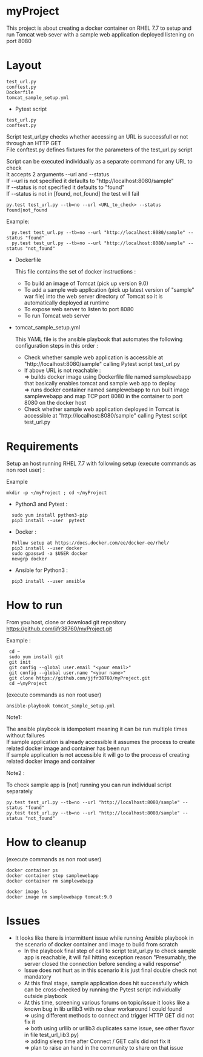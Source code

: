 # myProject

This project is about creating a docker container on RHEL 7.7 to setup and run Tomcat web sever with a sample web application deployed listening on port 8080

Layout
======

	test_url.py
	conftest.py
	Dockerfile
	tomcat_sample_setup.yml
	
- Pytest script
```
test_url.py
conftest.py
```

  Script test_url.py checks whether accessing an URL is successfull or not through an HTTP GET  
  File conftest.py defines fixtures for the parameters of the test_url.py script

  Script can be executed individually as a separate command for any URL to check  
    It accepts 2 arguments --url and --status  
    If --url is not specified it defaults to "http://localhost:8080/sample"  
    If --status is not specified it defaults to "found"  
    If --status is not in [found, not_found] the test will fail  

  
	py.test test_url.py --tb=no --url <URL_to_check> --status found|not_found

  Example:  
  ```
    py.test test_url.py --tb=no --url "http://localhost:8080/sample" --status "found"  
    py.test test_url.py --tb=no --url "http://localhost:8080/sample" --status "not_found"
```

- Dockerfile

  This file contains the set of docker instructions :  
    * To build an image of Tomcat (pick up version 9.0)  
    * To add a sample web application (pick up latest version of "sample" war file) into the web server directory of Tomcat so it is automatically deployed at runtime  
    * To expose web server to listen to port 8080  
    * To run Tomcat web server  


- tomcat_sample_setup.yml

  This YAML file is the ansible playbook that automates the following configuration steps in this order :  

  * Check whether sample web application is accessible at "http://localhost:8080/sample" calling Pytest script test_url.py  
  * If above URL is not reachable :  
        => builds docker image using Dockerfile file named samplewebapp that basically enables tomcat and sample web app to deploy  
        => runs docker container named samplewebapp to run built image samplewebapp and map TCP port 8080 in the container to port 8080 on the docker host  
  * Check whether sample web application deployed in Tomcat is accessible at "http://localhost:8080/sample" calling Pytest script test_url.py


Requirements
============

Setup an host running RHEL 7.7 with following setup (execute commands as non root user) :
  
  Example 
  ```
  mkdir -p ~/myProject ; cd ~/myProject
  ```
  
  * Python3 and Pytest :
```    
  sudo yum install python3-pip
  pip3 install --user  pytest
``` 
  * Docker :  
```
  Follow setup at https://docs.docker.com/ee/docker-ee/rhel/
  pip3 install --user docker
  sudo gpasswd -a $USER docker
  newgrp docker
```
  * Ansible for Python3 :
```
  pip3 install --user ansible
```


How to run 
==========

From you host, clone or download git repository https://github.com/jjfr38760/myProject.git

Example :
```
 cd ~
 sudo yum install git
 git init
 git config --global user.email "<your email>"
 git config --global user.name "<your name>"
 git clone https://github.com/jjfr38760/myProject.git
 cd ~\myProject
```


(execute commands as non root user)
```
ansible-playbook tomcat_sample_setup.yml
```

Note1:

  The ansible playbook is idempotent meaning it can be run multiple times without failures  
  If sample application is already accessible it assumes the process to create related docker image and container has been run  
  If sample application is not accessible it will go to the process of creating related docker image and container 


Note2 : 

  To check sample app is [not] running you can run individual script separately 

    py.test test_url.py --tb=no --url "http://localhost:8080/sample" --status "found"
    py.test test_url.py --tb=no --url "http://localhost:8080/sample" --status "not_found"



How to cleanup
==============
  
  (execute commands as non root user)
  ```
  docker container ps
  docker container stop samplewebapp
  docker container rm samplewebapp

  docker image ls
  docker image rm samplewebapp tomcat:9.0
 ``` 
  
  
  
  
  Issues
  ======
  
  - It looks like there is intermittent issue while running Ansible playbook in the scenario of docker container and image to build from scratch 
    * In the playbook final step of call to script test_url.py to check sample app is reachable, it will fail hitting exception reason "Presumably, the server closed the connection before sending a valid response"  
    * Issue does not hurt as in this scenario it is just final double check not mandatory  
    * At this final stage, sample application does hit successfully which can be cross-checked by running the Pytest script individually outside playbook  
    * At this time, screening various forums on topic/issue it looks like a known bug in lib urllib3 with no clear workaround I could found  
      => using different methods to connect and trigger HTTP GET did not fix it  
      => both using urllib or urllib3 duplicates same issue, see other flavor in file test_url_lib3.py)  
      => adding sleep time after Connect / GET calls did not fix it  
      => plan to raise an hand in the community to share on that issue  
